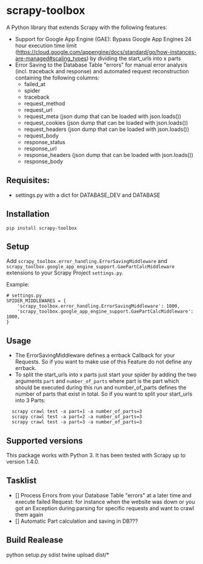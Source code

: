 scrapy-toolbox
=============

A Python library that extends Scrapy with the following features:
- Support for Google App Engine (GAE): Bypass Google App Engines 24 hour execution time limit (https://cloud.google.com/appengine/docs/standard/go/how-instances-are-managed#scaling_types) by dividing the start_urls into x parts
- Error Saving to the Database Table "errors" for manual error analysis (incl. traceback and response) and automated request reconstruction containing the following columns:
  - failed_at
  - spider
  - traceback
  - request_method
  - request_url
  - request_meta (json dump that can be loaded with json.loads())
  - request_cookies (json dump that can be loaded with json.loads())
  - request_headers (json dump that can be loaded with json.loads())
  - request_body
  - response_status
  - response_url
  - response_headers (json dump that can be loaded with json.loads())
  - response_body

Requisites: 
-----------

* settings.py with a dict for DATABASE_DEV and DATABASE

Installation
------------

  ```
  pip install scrapy-toolbox
  ```

Setup
-----

Add `scrapy_toolbox.error_handling.ErrorSavingMiddleware` and `scrapy_toolbox.google_app_engine_support.GaePartCalcMiddleware` extensions to your Scrapy Project `settings.py`.

Example:

  ```
  # settings.py
  SPIDER_MIDDLEWARES = {
      'scrapy_toolbox.error_handling.ErrorSavingMiddleware': 1000,
      'scrapy_toolbox.google_app_engine_support.GaePartCalcMiddleware': 1000,
  }

  ```

Usage
-----

  - The ErrorSavingMiddleware defines a errback Callback for your Requests. So if you want to make use of this Feature do not define any errback.
  - To split the start_urls into x parts just start your spider by adding the two arguments `part` and `number_of_parts` where part is the part which should be executed during this run and number_of_parts defines the number of parts that exist in total. So if you want to split your start_urls into 3 Parts:
```
  scrapy crawl test -a part=1 -a number_of_parts=3
  scrapy crawl test -a part=2 -a number_of_parts=3
  scrapy crawl test -a part=3 -a number_of_parts=3
```

Supported versions
------------------
This package works with Python 3. It has been tested with Scrapy up to version 1.4.0.

Tasklist
------------------
- [] Process Errors from your Database Table "errors" at a later time and execute failed Request: for instance when the website was down or you got an Exception during parsing for specific requests and want to crawl them again
- [] Automatic Part calculation and saving in DB??? 

Build Realease
------------------
python setup.py sdist
twine upload dist/*
